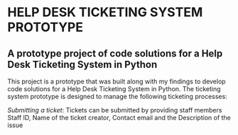 # HELP DESK TICKETING SYSTEM PROTOTYPE

## A prototype project of code solutions for a Help Desk Ticketing System in Python

This project is a prototype that was built along with my findings to develop code solutions for a Help Desk Ticketing System in Python. The ticketing system prototype is designed to manage the following ticketing processes:

*Submitting a ticket*: Tickets can be submitted by providing staff members Staff ID, Name of the ticket creator, Contact email and the Description of the issue











